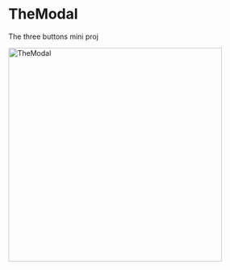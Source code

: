 # TheModal

The three buttons mini proj

<img width="423" alt="TheModal" src="https://github.com/user-attachments/assets/aef3c20a-a455-4306-a539-7bd4019a8288">
